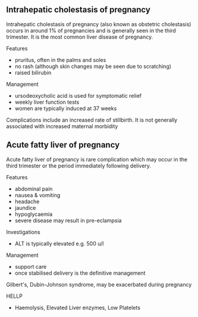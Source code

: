 Intrahepatic cholestasis of pregnancy
-------------------------------------

  
Intrahepatic cholestasis of pregnancy (also known as obstetric cholestasis) occurs in around 1% of pregnancies and is generally seen in the third trimester. It is the most common liver disease of pregnancy.  
  
Features  
* pruritus, often in the palms and soles
* no rash (although skin changes may be seen due to scratching)
* raised bilirubin

  
Management  
* ursodeoxycholic acid is used for symptomatic relief
* weekly liver function tests
* women are typically induced at 37 weeks

  
Complications include an increased rate of stillbirth. It is not generally associated with increased maternal morbidity  
  
  
Acute fatty liver of pregnancy
------------------------------

  
Acute fatty liver of pregnancy is rare complication which may occur in the third trimester or the period immediately following delivery.  
  
Features  
* abdominal pain
* nausea \& vomiting
* headache
* jaundice
* hypoglycaemia
* severe disease may result in pre\-eclampsia

  
Investigations  
* ALT is typically elevated e.g. 500 u/l

  
Management  
* support care
* once stabilised delivery is the definitive management

  
  
Gilbert's, Dubin\-Johnson syndrome, may be exacerbated during pregnancy  
  
HELLP  
* Haemolysis, Elevated Liver enzymes, Low Platelets
